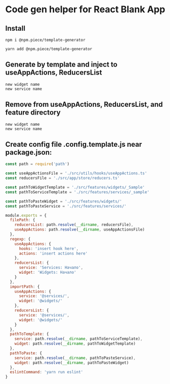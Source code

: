 # Code gen helper for React Blank App

## Install

```
npm i @npm.piece/template-generator
```

```
yarn add @npm.piece/template-generator
```

## Generate by template and inject to useAppActions, ReducersList
```
new widget name
new service name
```

## Remove from useAppActions, ReducersList, and feature directory
```
new widget name
new service name
```

## Create config file .config.template.js near package.json:

```javascript
const path = require('path')

const useAppActionsFile = './src/utils/hooks/useAppActions.ts'
const reducersFile = './src/app/store/reducers.ts'

const pathToWidgetTemplate = './src/features/widgets/_Sample'
const pathToServiceTemplate = './src/features/services/_sample'

const pathToPasteWidget = './src/features/widgets/'
const pathToPasteService = './src/features/services/'

module.exports = {
  filePath: {
    reducersList: path.resolve(__dirname, reducersFile),
    useAppActions: path.resolve(__dirname, useAppActionsFile)
  },
  regexp: {
    useAppActions: {
      hooks: 'insert hook here',
      actions: 'insert actions here'
    },
    reducersList: {
      service: 'Services: Начало',
      widget: 'Widgets: Начало'
    }
  },
  importPath: {
    useAppActions: {
      service: '@services/',
      widget: '@widgets/'
    },
    reducersList: {
      service: '@services/',
      widget: '@widgets/'
    }
  },
  pathToTemplate: {
    service: path.resolve(__dirname, pathToServiceTemplate),
    widget: path.resolve(__dirname, pathToWidgetTemplate)
  },
  pathToPaste: {
    service: path.resolve(__dirname, pathToPasteService),
    widget: path.resolve(__dirname, pathToPasteWidget)
  },
  eslintCommand: 'yarn run eslint'
}
```
